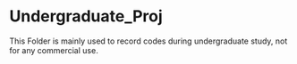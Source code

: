 # Undergraduate_Proj

This Folder is mainly used to record codes during undergraduate study, not for any commercial use.
